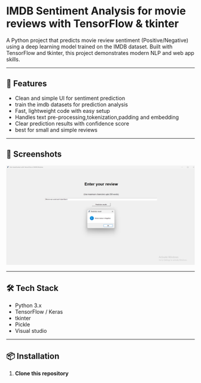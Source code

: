 # IMDB Sentiment Analysis for movie reviews with TensorFlow & tkinter

A Python project that predicts movie review sentiment (Positive/Negative) using a deep learning model trained on the IMDB dataset. Built with TensorFlow and tkinter, this project demonstrates modern NLP and web app skills.

---

## 🚀 Features

- Clean and simple UI for sentiment prediction
- train the imdb datasets for prediction analysis
- Fast, lightweight code with easy setup
- Handles text pre-processing,tokenization,padding and embedding
- Clear prediction results with confidence score
- best for small and simple reviews

---

## 📸 Screenshots

<!-- Insert an image like below. Upload screenshots to your repo, then use their GitHub URL. -->
![project Screenshot](screenshot.png.png)

---

## 🛠️ Tech Stack

- Python 3.x
- TensorFlow / Keras
- tkinter
- Pickle
- Visual studio

---

## 📦 Installation

1. **Clone this repository**

